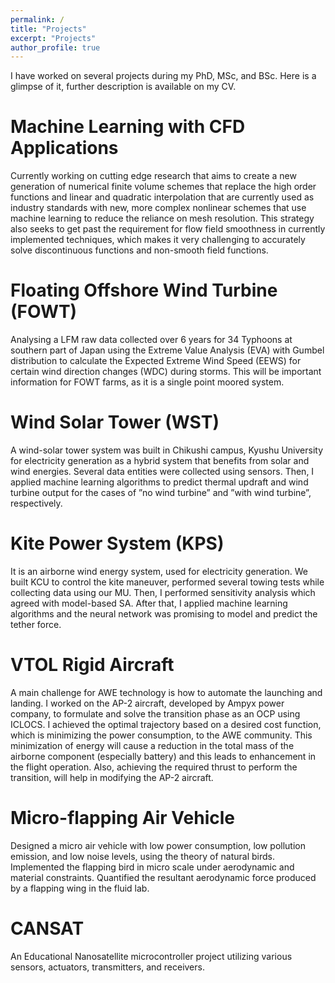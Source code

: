 ```yaml
---
permalink: /
title: "Projects"
excerpt: "Projects"
author_profile: true
---
```


I have worked on several projects during my PhD, MSc, and BSc. Here is a glimpse of it, further description is available on my CV.

Machine Learning with CFD Applications
======

Currently working on cutting edge research that aims to create a new generation of numerical finite volume schemes that replace the high order functions and linear and quadratic interpolation that are currently used as industry standards with new, more complex nonlinear schemes that use machine learning to reduce the reliance on mesh resolution. This strategy also seeks to get past the requirement for flow field smoothness in currently implemented techniques, which makes it very challenging to accurately solve discontinuous functions and non-smooth field functions.

Floating Offshore Wind Turbine (FOWT)
======

Analysing a LFM raw data collected over 6 years for 34 Typhoons at southern part of Japan using the Extreme Value Analysis (EVA) with Gumbel distribution to calculate the Expected Extreme Wind Speed (EEWS) for certain wind direction changes (WDC) during storms. This will be important information for FOWT farms, as it is a single point moored system.

Wind Solar Tower (WST)
======

A wind-solar tower system was built in Chikushi campus, Kyushu University for electricity generation as a hybrid system that benefits from solar and wind energies. Several data entities were collected using sensors. Then, I applied machine learning algorithms to predict thermal updraft and wind turbine output for the cases of ”no wind turbine” and ”with wind turbine”, respectively.

Kite Power System (KPS)
======

It is an airborne wind energy system, used for electricity generation. We built KCU to control the kite maneuver, performed several towing tests while collecting data using our MU. Then, I performed sensitivity analysis which agreed with model-based SA. After that, I applied machine learning algorithms and the neural network was promising to model and predict the tether force.

VTOL Rigid Aircraft
======

A main challenge for AWE technology is how to automate the launching and landing. I worked on the AP-2 aircraft, developed by Ampyx power company, to formulate and solve the transition phase as an OCP using ICLOCS. I achieved the optimal trajectory based on a desired cost function, which is minimizing the power consumption, to the AWE community. This minimization of energy will cause a reduction in the total mass of the airborne component (especially battery) and this leads to enhancement in the flight operation. Also, achieving the required thrust to perform the transition, will help in modifying the AP-2 aircraft.

Micro-flapping Air Vehicle
======

Designed a micro air vehicle with low power consumption, low pollution emission, and low noise levels, using the theory of natural birds. Implemented the flapping bird in micro scale under aerodynamic and material constraints. Quantified the resultant aerodynamic force produced by a flapping wing in the fluid lab.

CANSAT
======

An Educational Nanosatellite microcontroller project utilizing various sensors, actuators, transmitters, and receivers.